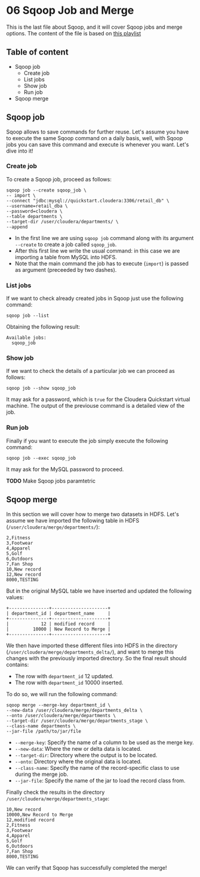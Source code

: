 # 06 Sqoop Job and Merge

This is the last file about Sqoop, and it will cover Sqoop jobs and merge options. 
The content of the file is based on [this playlist](https://www.youtube.com/watch?v=PXBbFz9Ty8I&index=21&list=PLf0swTFhTI8rJvGpOp-LujOcpk-Rlz-yE)

## Table of content

* Sqoop job
  * Create job
  * List jobs
  * Show job
  * Run job
* Sqoop merge

## Sqoop job

Sqoop allows to save commands for further reuse. Let's assume you have to execute the
same Sqoop command on a daily basis, well, with Sqoop jobs you can save this command
and execute is whenever you want. Let's dive into it!

### Create job

To create a Sqoop job, proceed as follows:

```
sqoop job --create sqoop_job \
-- import \
--connect "jdbc:mysql://quickstart.cloudera:3306/retail_db" \
--username=retail_dba \
--password=cloudera \
--table departments \
--target-dir /user/cloudera/departments/ \
--append 
```

* In the first line we are using `sqoop job` command along with its argument `--create`
  to create a job called `sqoop_job`.
* After this first line we write the usual command: in this case we are importing a table
  from MySQL into HDFS.
* Note that the main command the job has to execute (`import`) is passed as argument (preceeded by
  two dashes).

### List jobs

If we want to check already created jobs in Sqoop just use the following command:

```
sqoop job --list
```

Obtaining the following result:

```
Available jobs:
  sqoop_job
```

### Show job

If we want to check the details of a particular job we can proceed as follows:

```
sqoop job --show sqoop_job
```

It may ask for a password, which is `true` for the Cloudera Quickstart virtual machine. 
The output of the previouse command is a detailed view of the job.

### Run job

Finally if you want to execute the job simply execute the following command:

```
sqoop job --exec sqoop_job
```

It may ask for the MySQL password to proceed.

**TODO** Make Sqoop jobs paramtetric

## Sqoop merge

In this section we will cover how to merge two datasets in HDFS. Let's
assume we have imported the following table in HDFS (`/user/cloudera/merge/departments/`):

```
2,Fitness
3,Footwear
4,Apparel
5,Golf
6,Outdoors
7,Fan Shop
10,New record
12,New record
8000,TESTING
```

But in the original MySQL table we have inserted and updated the following values:

```
+---------------+---------------------+
| department_id | department_name     |
+---------------+---------------------+
|            12 | modified record     |
|         10000 | New Record to Merge |
+---------------+---------------------+
```

We then have imported these different files into HDFS in the directory 
(`/user/cloudera/merge/departments_delta/`), and want to merge 
this changes with the previously imported directory. So the final result
should contains:

* The row with `department_id` 12 updated.
* The row with `department_id` 10000 inserted.

To do so, we will run the following command:

```
sqoop merge --merge-key department_id \
--new-data /user/cloudera/merge/departments_delta \
--onto /user/cloudera/merge/departments \
--target-dir /user/cloudera/merge/departments_stage \
--class-name departments \
--jar-file /path/to/jar/file
```

* `--merge-key`: Specify the name of a column to be used as the merge key.
* `--new-data`: Where the new or delta data is located.
* `--target-dir`: Directory where the output is to be located.
* `--onto`: Directory where the original data is located.
* `--class-name`: Specify the name of the record-specific class to use during the merge job.
* `--jar-file`: Specify the name of the jar to load the record class from.

Finally check the results in the directory `/user/cloudera/merge/departments_stage`:

```
10,New record
10000,New Record to Merge
12,modified record
2,Fitness
3,Footwear
4,Apparel
5,Golf
6,Outdoors
7,Fan Shop
8000,TESTING
```

We can verify that Sqoop has successfully completed the merge!
